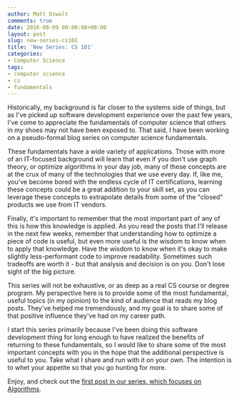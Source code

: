 ```yaml
---
author: Matt Oswalt
comments: true
date: 2016-08-09 00:00:00+00:00
layout: post
slug: new-series-cs101
title: 'New Series: CS 101'
categories:
- Computer Science
tags:
- computer science
- cs
- fundamentals
---
```


Historically, my background is far closer to the systems side of things, but as I've picked up software development experience over the past few years, I've come to appreciate the fundamentals of computer science that others in my shoes may not have been exposed to. That said, I have been working on a pseudo-formal blog series on computer science fundamentals.

These fundamentals have a wide variety of applications. Those with more of an IT-focused background will learn that even if you don't use graph theory, or optimize algorithms in your day job, many of these concepts are at the crux of many of the technologies that we use every day. If, like me, you've become bored with the endless cycle of IT certifications, learning these concepts could be a great addition to your skill set, as you can leverage these concepts to extrapolate details from some of the "closed" products we use from IT vendors.

Finally, it's important to remember that the most important part of any of this is how this knowledge is applied. As you read the posts that I'll release in the next few weeks, remember that understanding how to optimize a piece of code is useful, but even more useful is the wisdom to know when to apply that knowledge. Have the wisdom to know when it's okay to make slightly less-performant code to improve readability. Sometimes such tradeoffs are worth it - but that analysis and decision is on you. Don't lose sight of the big picture.

This series will not be exhaustive, or as deep as a real CS course or degree program. My perspective here is to provide some of the most fundamental, useful topics (in my opinion) to the kind of audience that reads my blog posts. They've helped me tremendously, and my goal is to share some of that positive influence they've had on my career path.

I start this series primarily because I've been doing this software development thing for long enough to have realized the benefits of returning to these fundamentals, so I would like to share some of the most important concepts with you in the hope that the additional perspective is useful to you. Take what I share and run with it on your own. The intention is to whet your appetite so that you go hunting for more.

Enjoy, and check out the [first post in our series, which focuses on Algorithms](https://keepingitclassless.net/2016/08/cs101-algorithms/).
